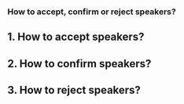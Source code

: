 ### How to accept, confirm or reject speakers? 


## 1. How to accept speakers?


## 2. How to confirm speakers?


## 3. How to reject speakers?


